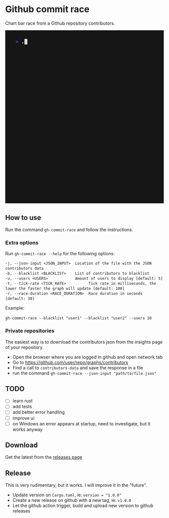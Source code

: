 # Github commit race

Chart bar race from a Github repository contributors.

![demo.gif](demo.gif)

## How to use

Run the command `gh-commit-race` and follow the instructions.

### Extra options

Run `gh-commit-race --help` for the following options:

```
-j, --json-input <JSON_INPUT>  Location of the file with the JSON contributors data
-b, --blacklist <BLACKLIST>    List of contributors to blacklist
-u, --users <USERS>            Amount of users to display [default: 5]
-t, --tick-rate <TICK_RATE>          Tick rate in milliseconds, the lower the faster the graph will update [default: 100]
-r, --race-duration <RACE_DURATION>  Race duration in seconds [default: 30]
```

Example:

`gh-commit-race --blacklist "user1" --blacklist "user2" --users 10`



### Private repositories

The easiest way is to download the contributors json from the insights page of your repository.

- Open the browser where you are logged in github and open network tab
- Go to https://github.com/user/repo/graphs/contributors
- Find a call to `contributors-data` and save the response in a file
- run the command `gh-commit-race --json-input "path/to/file.json"`

## TODO

- [ ] learn rust
- [ ] add tests
- [ ] add better error handling
- [ ] improve ui
- [ ] on Windows an error appears at startup, need to investigate, but it works anyway

## Download

Get the latest from the [releases page](https://github.com/angel-git/gh-commit-race/releases)

## Release

This is very rudimentary, but it works. I will improve it in the "future".

- Update version on `Cargo.toml`, ie: `version = "1.0.0"`
- Create a new release on github with a new tag, ie: `v1.0.0`
- Let the github action trigger, build and upload new version to github releases